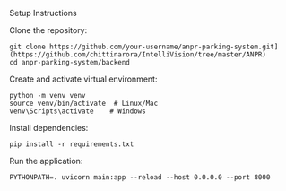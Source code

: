 Setup Instructions

Clone the repository:

    git clone https://github.com/your-username/anpr-parking-system.git](https://github.com/chittinarora/IntelliVision/tree/master/ANPR)
    cd anpr-parking-system/backend

Create and activate virtual environment:

    python -m venv venv
    source venv/bin/activate  # Linux/Mac
    venv\Scripts\activate    # Windows

Install dependencies:

    pip install -r requirements.txt


Run the application:

    PYTHONPATH=. uvicorn main:app --reload --host 0.0.0.0 --port 8000
